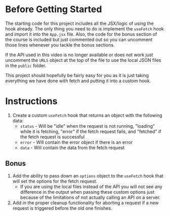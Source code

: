 # Before Getting Started

The starting code for this project includes all the JSX/logic of using the hook already. The only thing you need to do is implement the `useFetch` hook and import it into the `App.jsx` file. Also, the code for the bonus section of the course is included but just commented out so you can uncomment those lines whenever you tackle the bonus sections.

If the API used in this video is no longer available or does not work just uncomment the `URLS` object at the top of the file to use the local JSON files in the `public` folder.

This project should hopefully be fairly easy for you as it is just taking everything we have done with fetch and putting it into a custom hook.

# Instructions

1. Create a custom `useFetch` hook that returns an object with the following data:
   - `status` - Will be "idle" when the request is not running, "loading" while it is fetching, "error" if the fetch request fails, and "fetched" if the fetch request is successful
   - `error` - Will contain the error object if there is an error
   - `data` - Will contain the data from the fetch request

## Bonus

1. Add the ability to pass down an `options` object to the `useFetch` hook that will set the options for the fetch request.
   - If you are using the local files instead of the API you will not see any difference in the output when passing these custom options just because of the limitations of not actually calling an API on a server.
2. Add in the proper cleanup functionality for aborting a request if a new request is triggered before the old one finishes.
